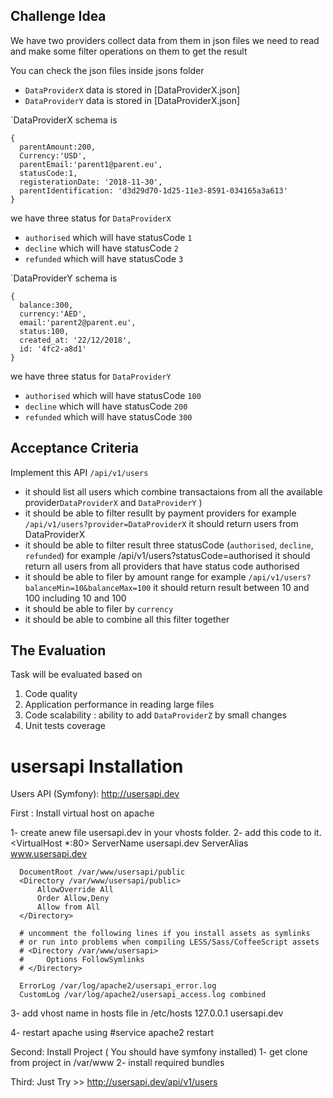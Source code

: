 
## Challenge Idea
We have two providers collect data from them in json files we need to read and make some filter operations on them to get the result

You can check the json files inside jsons folder 

- `DataProviderX` data is stored in [DataProviderX.json]
- `DataProviderY` data is stored in [DataProviderX.json]


`DataProviderX  schema is 
```
{
  parentAmount:200,
  Currency:'USD',
  parentEmail:'parent1@parent.eu',
  statusCode:1,
  registerationDate: '2018-11-30',
  parentIdentification: 'd3d29d70-1d25-11e3-8591-034165a3a613'
}
```

we have three status for `DataProviderX` 

- `authorised` which will have statusCode `1`
- `decline` which will have statusCode `2`
- `refunded` which will have statusCode `3`


`DataProviderY  schema is 
```
{
  balance:300,
  currency:'AED',
  email:'parent2@parent.eu',
  status:100,
  created_at: '22/12/2018',
  id: '4fc2-a8d1'
}
```

we have three status for `DataProviderY` 

- `authorised` which will have statusCode `100`
- `decline` which will have statusCode `200`
- `refunded` which will have statusCode `300`


## Acceptance Criteria

Implement this API `/api/v1/users`

- it should list all users which combine transactaions from all the available provider`DataProviderX` and `DataProviderY` )
- it should be able to filter resullt by payment providers for example `/api/v1/users?provider=DataProviderX` it should return users from DataProviderX
- it should be able to filter result three statusCode (`authorised`, `decline`, `refunded`) for example /api/v1/users?statusCode=authorised it should return all users from all providers that have status code authorised
- it should be able to filer by amount range for example `/api/v1/users?balanceMin=10&balanceMax=100` it should return result between 10 and 100 including 10 and 100
- it should be able to filer by `currency` 
- it should be able to combine all this filter together 

## The Evaluation

Task will be evaluated based on

1. Code quality
2. Application performance in reading large files 
3. Code scalability : ability to add  `DataProviderZ` by small changes
4. Unit tests coverage



# usersapi Installation
Users API (Symfony): http://usersapi.dev

First : Install virtual host on apache 

 1- create anew file usersapi.dev in your vhosts folder.
 2- add this code to it.
  <VirtualHost *:80>
      ServerName usersapi.dev
      ServerAlias www.usersapi.dev

      DocumentRoot /var/www/usersapi/public
      <Directory /var/www/usersapi/public>
          AllowOverride All
          Order Allow,Deny
          Allow from All
      </Directory>

      # uncomment the following lines if you install assets as symlinks
      # or run into problems when compiling LESS/Sass/CoffeeScript assets
      # <Directory /var/www/usersapi>
      #     Options FollowSymlinks
      # </Directory>

      ErrorLog /var/log/apache2/usersapi_error.log
      CustomLog /var/log/apache2/usersapi_access.log combined
  </VirtualHost>

3- add vhost name in hosts file in /etc/hosts
127.0.0.1   usersapi.dev

4- restart apache using #service apache2 restart
 
Second: Install Project ( You should have symfony installed)
1- get clone from project in /var/www
2- install required bundles 


Third: Just Try >> http://usersapi.dev/api/v1/users







